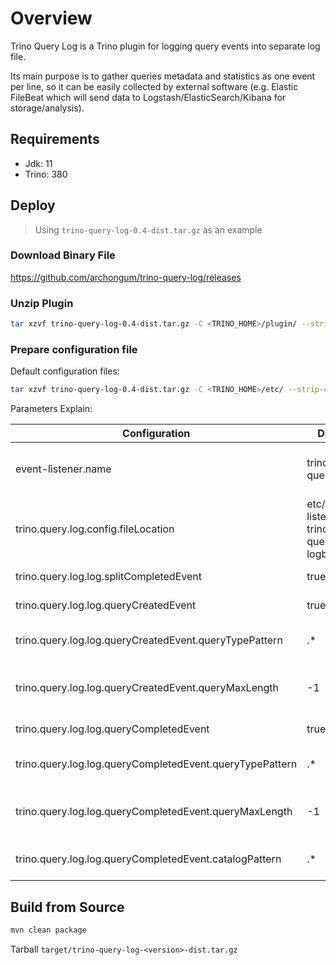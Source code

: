 
# Overview

Trino Query Log is a Trino plugin for logging query events into separate log file.

Its main purpose is to gather queries metadata and statistics as one event per line, so it can be easily collected by external software (e.g. Elastic FileBeat which will send data to Logstash/ElasticSearch/Kibana for storage/analysis).

## Requirements

- Jdk: 11
- Trino: 380

## Deploy

>  Using `trino-query-log-0.4-dist.tar.gz` as an example

### Download Binary File

https://github.com/archongum/trino-query-log/releases

### Unzip Plugin

```bash
tar xzvf trino-query-log-0.4-dist.tar.gz -C <TRINO_HOME>/plugin/ --strip-components=1 plugin/
````

### Prepare configuration file

Default configuration files:

```bash
tar xzvf trino-query-log-0.4-dist.tar.gz -C <TRINO_HOME>/etc/ --strip-components=1 etc/
````

Parameters Explain:

| Configuration                                            | Default                                        | Description                                                                                 | 
|----------------------------------------------------------|------------------------------------------------|---------------------------------------------------------------------------------------------|
| event-listener.name                                      | trino-query-log                                | String. Plugin Name, sample as plugin directory name                                        |
| trino.query.log.config.fileLocation                      | etc/event-listener-trino-query-log-logback.xml | String. Logback configuration xml                                                           |
| trino.query.log.log.splitCompletedEvent                  | true                                           | Boolean. See: [event-listener](https://trino.io/docs/current/develop/event-listener.html)   |
| trino.query.log.log.queryCreatedEvent                    | true                                           | Boolean. See: [event-listener](https://trino.io/docs/current/develop/event-listener.html)   |
| trino.query.log.log.queryCreatedEvent.queryTypePattern   | .*                                             | Regex. Only need these query types                                                          |
| trino.query.log.log.queryCreatedEvent.queryMaxLength     | -1                                             | Integer. Max string length for query and preparedQuery                                      |
| trino.query.log.log.queryCompletedEvent                  | true                                           | Boolean. See: [event-listener](https://trino.io/docs/current/develop/event-listener.html)   |
| trino.query.log.log.queryCompletedEvent.queryTypePattern | .*                                             | Regex. Only need these query types                                                          |
| trino.query.log.log.queryCompletedEvent.queryMaxLength   | -1                                             | Integer. Max string length for query and preparedQuery                                      |
| trino.query.log.log.queryCompletedEvent.catalogPattern   | .*                                             | Regex. Only need these catalogs                                                             |


## Build from Source

```bash
mvn clean package
```

Tarball `target/trino-query-log-<version>-dist.tar.gz`
